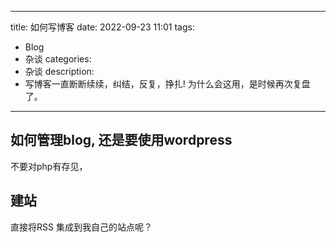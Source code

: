 
---
title: 如何写博客
date: 2022-09-23 11:01 
tags:
- Blog
- 杂谈
categories:
- 杂谈
description: 
- 写博客一直断断续续，纠结，反复，挣扎! 为什么会这用，是时候再次复盘了。
---

## 如何管理blog, 还是要使用wordpress
不要对php有存见，

## 建站

直接将RSS 集成到我自己的站点呢？

## 


